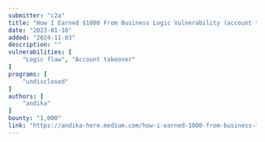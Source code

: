```yaml
---
submitter: "c2a"
title: "How I Earned $1000 From Business Logic Vulnerability (account takeover)"
date: "2023-01-10"
added: "2024-11-03"
description: ""
vulnerabilities: [
    "Logic flaw", "Account takeover"
]
programs: [
    "undisclosed"
]
authors: [
    "andika"
]
bounty: "1,000"
link: "https://andika-here.medium.com/how-i-earned-1000-from-business-logic-vulnerability-account-takeover-f03547950c82"
---
```




